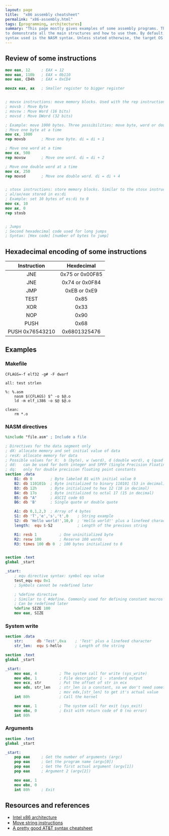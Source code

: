 ```yaml
---
layout: page
title:  "x86 assembly cheatsheet"
permalink: "x86-assembly.html"
tags: [programming, architectures]
summary: "This page mostly gives examples of some assembly programs. The aim is
to demonstrate all the main structures and how to use them. By default, the
syntax used is the NASM syntax. Unless stated otherwise, the target OS is Linux"
---
```


## Review of some instructions
```nasm
mov eax, 12     ; EAX = 12
mov eax, 110b   ; EAX = 0b110
mov eax, CD4h   ; EAX = 0xCD4

movzx eax, ax   ; Smaller register to bigger register


; movsx instructions: move memory blocks. Used with the rep instruction
; movsb : Move Byte
; movsw : Move Word (16 bits)
; movsd : Move DWord (32 bits)

; Example: move 1000 bytes. Three possibilities: move byte, word or double word at a time
; Move one byte at a time
mov cx, 1000
rep movsb       ; Move one byte. di = di + 1

; Move one word at a time
mov cx, 500
rep movsw       ; Move one word. di = di + 2

; Move one double word at a time
mov cx, 250
rep movsd       ; Move one double word. di = di + 4


; stosx instructions: store memory blocks. Similar to the stosx instructions, but uses the value of al/ax/eax as the source data
; al/ax/eax stored in es:di
; Example: set 10 bytes of es:di to 0
mov cx, 10
mov ax, 0
rep stosb


; Jumps
; Second hexadecimal code used for long jumps
; Syntax: [Hex code] [number of bytes to jump]
```

## Hexadecimal encoding of some instructions

|Instruction|Hexdecimal|
|:---------:|:--------:|
| JNE | 0x75 or 0x00F85 |
| JNE | 0x74 or 0x0F84 |
| JMP | 0xEB or 0xE9 |
| TEST | 0x85 |
| XOR | 0x33 |
| NOP | 0x90 |
| PUSH | 0x68 |
| PUSH 0x76543210 | 0x6801325476 |

## Examples
### Makefile
```make
CFLAGS=-f elf32 -g# -F dwarf

all: test strlen

%: %.asm
	nasm $(CFLAGS) $^ -o $@.o
	ld -m elf_i386 -o $@ $@.o

clean:
	rm *.o

```

### NASM directives
```nasm
%include "file.asm" ; Include a file

; Directives for the data segment only
; dX: allocate memory and set initial value of data
; resX: allocate memory for data
; Possible values for X:  b (byte), w (word), d (double word), q (quad word), t (ten bytes)
; dd:   can be used for both integer and SPFP (Single Precision Floating Point, same as C float) constants
; dq:   only for double precision floating point constants
section .data
    B1: db 0        ; Byte labeled B1 with initial value 0
    B2: db 110101b  ; Byte initialized to binary 110101 (53 in decimal)
    B3: db 12h      ; Byte initialized to hex 12 (18 in decimal)
    B4: db 17o      ; Byte initialized to octal 17 (15 in decimal)
    B5: db "A"      ; ASCII code 65
    B6: db 'B'      ; Single quote or double quote

    A1: db 0,1,2,3  ; Array of 4 bytes
    S1: db 'T','e','s','t',0    ; String example
    S2: db 'Hello world!',10,0  ; 'Hello world!' plus a linefeed character
    length:  equ $-S2           ; Length of the previous string

    R1: resb 1          ; One uninitialized byte
    R2: resw 100        ; Reserve 100 words
    R3: times 100 db 0  ; 100 bytes initialized to 0


section .text
global _start

_start:
    ; equ directive syntax: symbol equ value
    test_equ equ 0x1
    ; Symbols cannot be redefined later

    ; %define directive
    ; Similar to C #define. Commonly used for defining constant macros like in C
    ; Can be redefined later
    %define SIZE 100
    mov eax, SIZE
```


### System write
```nasm
section .data
    str:      db 'Test',0xa    ; 'Test' plus a linefeed character
    str_len:  equ $-hello      ; Length of the string

section .text
global _start

_start:
    mov eax, 4          ; The system call for write (sys_write)
    mov ebx, 1          ; File descriptor 1 - standard output
    mov ecx, str        ; Put the offset of str in ecx
    mov edx, str_len    ; str_len is a constant, so we don't need something like
                        ; mov edx,[str_len] to get it's actual value
    int 80h             ; Call the kernel

    mov eax, 1          ; The system call for exit (sys_exit)
    mov ebx, 0          ; Exit with return code of 0 (no error)
    int 80h
```

### Arguments
```nasm
section .text
global _start

_start:
	pop	eax		; Get the number of arguments (argc)
	pop	eax		; Get the program name (argv[0])
	pop	eax		; Get the first actual argument (argv[1])
	pop	eax		; Argument 2 (argv[2])

	mov	eax, 1
	mov	ebx, 0
	int	80h		; Exit
```


## Resources and references
* [Intel x86 architecture](/x86.html)
* [Move string instructions](http://faculty.kfupm.edu.sa/COE/aimane/assembly/pagegen.aspx-ThemeID=1&m185_20.htm)
* [A pretty good AT&T syntax cheatsheet](http://tuttlem.github.io/2014/03/25/assembly-syntax-intel-at-t.html)
